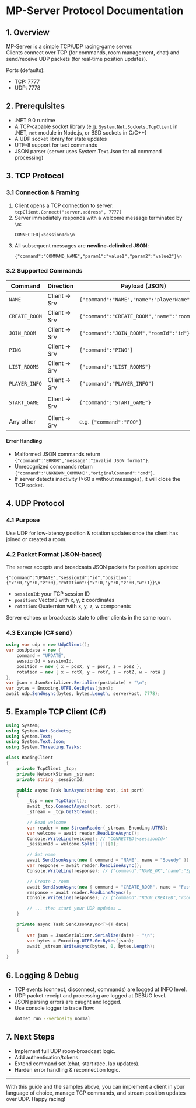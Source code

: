 # MP-Server Protocol Documentation

## 1. Overview
MP-Server is a simple TCP/UDP racing‐game server.  
Clients connect over TCP (for commands, room management, chat) and send/receive UDP packets (for real‐time position updates).

Ports (defaults):
- TCP: 7777
- UDP: 7778

## 2. Prerequisites
- .NET 9.0 runtime
- A TCP‐capable socket library (e.g. `System.Net.Sockets.TcpClient` in .NET, `net` module in Node.js, or BSD sockets in C/C++)
- A UDP socket library for state updates
- UTF-8 support for text commands
- JSON parser (server uses System.Text.Json for all command processing)

## 3. TCP Protocol

### 3.1 Connection & Framing
1. Client opens a TCP connection to server:  
   `tcpClient.Connect("server.address", 7777)`
2. Server immediately responds with a welcome message terminated by `\n`:  
   ```
   CONNECTED|<sessionId>\n
   ```
3. All subsequent messages are **newline‐delimited JSON**:
   ```
   {"command":"COMMAND_NAME","param1":"value1","param2":"value2"}\n
   ```

### 3.2 Supported Commands

| Command        | Direction    | Payload (JSON)                                    | Response (JSON)                         |
| -------------- | ------------ | ------------------------------------------------- | --------------------------------------- |
| `NAME`         | Client → Srv | `{"command":"NAME","name":"playerName"}`        | `{"command":"NAME_OK","name":"playerName"}` |
| `CREATE_ROOM`  | Client → Srv | `{"command":"CREATE_ROOM","name":"roomName"}`   | `{"command":"ROOM_CREATED","roomId":"id","name":"roomName"}` |
| `JOIN_ROOM`    | Client → Srv | `{"command":"JOIN_ROOM","roomId":"id"}`         | `{"command":"JOIN_OK","roomId":"id"}` |
| `PING`         | Client → Srv | `{"command":"PING"}`                            | `{"command":"PONG"}`                  |
| `LIST_ROOMS`   | Client → Srv | `{"command":"LIST_ROOMS"}`                     | `{"command":"ROOM_LIST","rooms":[{"id":"id","name":"roomName","playerCount":0,"isActive":false}]}` |
| `PLAYER_INFO`  | Client → Srv | `{"command":"PLAYER_INFO"}`                    | `{"command":"PLAYER_INFO","playerInfo":{"id":"id","name":"playerName","currentRoomId":"roomId"}}` |
| `START_GAME`   | Client → Srv | `{"command":"START_GAME"}`                     | `{"command":"GAME_STARTED","roomId":"roomId"}` or `{"command":"ERROR","message":"Cannot start game. No room joined or room not found."}` |
| Any other      | Client → Srv | e.g. `{"command":"FOO"}`                        | `{"command":"UNKNOWN_COMMAND","originalCommand":"FOO"}` |

#### Error Handling
- Malformed JSON commands return `{"command":"ERROR","message":"Invalid JSON format"}`.
- Unrecognized commands return `{"command":"UNKNOWN_COMMAND","originalCommand":"cmd"}`.
- If server detects inactivity (>60 s without messages), it will close the TCP socket.

## 4. UDP Protocol

### 4.1 Purpose
Use UDP for low‐latency position & rotation updates once the client has joined or created a room.

### 4.2 Packet Format (JSON-based)
The server accepts and broadcasts JSON packets for position updates:

```
{"command":"UPDATE","sessionId":"id","position":{"x":0,"y":0,"z":0},"rotation":{"x":0,"y":0,"z":0,"w":1}}\n
```

- `sessionId`: your TCP session ID  
- `position`: Vector3 with x, y, z coordinates
- `rotation`: Quaternion with x, y, z, w components

Server echoes or broadcasts state to other clients in the same room.

### 4.3 Example (C# send)
```csharp
using var udp = new UdpClient();
var posUpdate = new { 
    command = "UPDATE", 
    sessionId = sessionId, 
    position = new { x = posX, y = posY, z = posZ },
    rotation = new { x = rotX, y = rotY, z = rotZ, w = rotW }
};
var json = JsonSerializer.Serialize(posUpdate) + "\n";
var bytes = Encoding.UTF8.GetBytes(json);
await udp.SendAsync(bytes, bytes.Length, serverHost, 7778);
```

## 5. Example TCP Client (C#)

```csharp
using System;
using System.Net.Sockets;
using System.Text;
using System.Text.Json;
using System.Threading.Tasks;

class RacingClient
{
    private TcpClient _tcp;
    private NetworkStream _stream;
    private string _sessionId;

    public async Task RunAsync(string host, int port)
    {
        _tcp = new TcpClient();
        await _tcp.ConnectAsync(host, port);
        _stream = _tcp.GetStream();

        // Read welcome
        var reader = new StreamReader(_stream, Encoding.UTF8);
        var welcome = await reader.ReadLineAsync();
        Console.WriteLine(welcome); // "CONNECTED|<sessionId>"
        _sessionId = welcome.Split('|')[1];

        // Set name
        await SendJsonAsync(new { command = "NAME", name = "Speedy" });
        var response = await reader.ReadLineAsync();
        Console.WriteLine(response); // {"command":"NAME_OK","name":"Speedy"}

        // Create a room
        await SendJsonAsync(new { command = "CREATE_ROOM", name = "FastTrack" });
        response = await reader.ReadLineAsync();
        Console.WriteLine(response); // {"command":"ROOM_CREATED","roomId":"<id>","name":"FastTrack"}

        // ... then start your UDP updates …
    }

    private async Task SendJsonAsync<T>(T data)
    {
        var json = JsonSerializer.Serialize(data) + "\n";
        var bytes = Encoding.UTF8.GetBytes(json);
        await _stream.WriteAsync(bytes, 0, bytes.Length);
    }
}
```

## 6. Logging & Debug
- TCP events (connect, disconnect, commands) are logged at INFO level.
- UDP packet receipt and processing are logged at DEBUG level.
- JSON parsing errors are caught and logged.
- Use console logger to trace flow:
  ```bash
  dotnet run --verbosity normal
  ```

## 7. Next Steps
- Implement full UDP room‐broadcast logic.
- Add authentication/tokens.
- Extend command set (chat, start race, lap updates).
- Harden error handling & reconnection logic.

---

With this guide and the samples above, you can implement a client in your language of choice, manage TCP commands, and stream position updates over UDP. Happy racing!